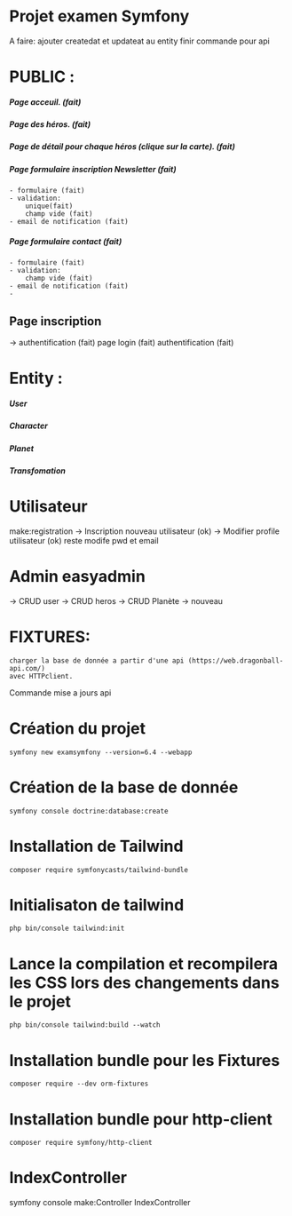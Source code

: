 # Projet examen Symfony

A faire:
ajouter createdat et updateat au entity
finir commande pour api


# PUBLIC :
##### Page acceuil. (fait)
##### Page des héros. (fait)
##### Page de détail pour chaque héros (clique sur la carte). (fait)
##### Page formulaire inscription Newsletter (fait)
    - formulaire (fait)
    - validation: 
        unique(fait) 
        champ vide (fait)
    - email de notification (fait)

##### Page formulaire contact (fait)
    - formulaire (fait)
    - validation:         
        champ vide (fait)
    - email de notification (fait)
    - 
## Page inscription 

->  authentification (fait)
    page login (fait)
    authentification (fait)

# Entity :

##### User
##### Character
##### Planet
##### Transfomation

#  Utilisateur
make:registration
-> Inscription nouveau utilisateur (ok)
-> Modifier profile utilisateur (ok) reste modife pwd et email
#  Admin easyadmin
-> CRUD user
-> CRUD heros
-> CRUD Planète
-> nouveau


# FIXTURES:
    charger la base de donnée a partir d'une api (https://web.dragonball-api.com/)
    avec HTTPclient.

Commande mise a jours api


# Création du projet
```
symfony new examsymfony --version=6.4 --webapp
```
# Création de la base de donnée
```
symfony console doctrine:database:create
```
# Installation de Tailwind
```
composer require symfonycasts/tailwind-bundle
```
# Initialisaton de tailwind
```
php bin/console tailwind:init
```
# Lance la compilation et recompilera les CSS lors des changements dans le projet
```
php bin/console tailwind:build --watch
```
# Installation bundle pour les Fixtures
```
composer require --dev orm-fixtures
```
# Installation bundle pour http-client
```
composer require symfony/http-client
```
# IndexController 
symfony console make:Controller IndexController